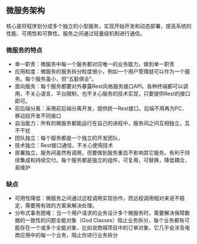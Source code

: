 ## 微服务架构

核心是将程序划分成多个独立的小型服务，实现开始开发和动态部署，提高系统的性能、可用性和可靠性。服务之间通过轻量级机制进行通信。

### 微服务的特点

- 单一职责：微服务中每一个服务都对应唯一的业务能力，做到单一职责
- 应用粒度：微服务的服务拆分粒度很小，例如一个用户管理就可以作为一个服务。每个服务虽小，但“五脏俱全”。
- 面向服务：每个服务都要对外暴露Rest风格服务接口API。各种终端都可以调用，不关心语言、平台限制，也不关心服务的技术实现，只要提供Rest的接口即可。
- 前后端分离：采用前后端分离开发，提供统一Rest接口，后端不用再为PC、移动段开发不同接口
- 自治能力：所有的微服务都能运行在自己的进程中，服务间之间互相独立，互不干扰
- 团队独立：每个服务都是一个独立的开发团队，
- 技术独立：Rest接口通信，不关心使用技术
- 部署独立，服务间虽然有调用，但要做到服务重启不影响其它服务。有利于持续集成和持续交付。每个服务都是独立的组件，可复用，可替换，降低耦合，易维护

### 缺点

- 可用性降低：微服务之间通过远程调用实现协作，而远程调用相对来说不稳定，需要用有效的方案来解决处理。
- 分布式事务困难：当一个用户请求的业务设计多个微服务时，需要解决保障数据的一致性的问题全能对象（God Classes）阻止业务拆分，每个业务都有可能存在一个或多个全能对象，比如说商城项目中的订单对象，它几乎会涉及电商应用中的每一个业务，阻止你进行业务拆分
  